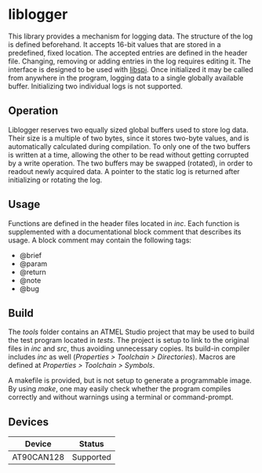 # liblogger

This library provides a mechanism for logging data. The structure of the log is defined beforehand. It accepts 16-bit values that are stored in a predefined, fixed location. The accepted entries are defined in the header file. Changing, removing or adding entries in the log requires editing it. The interface is designed to be used with [libspi](https://github.com/TheFormulaCruisers/libspi). Once initialized it may be called from anywhere in the program, logging data to a single globally available buffer. Initializing two individual logs is not supported.

## Operation

Liblogger reserves two equally sized global buffers used to store log data. Their size is a multiple of two bytes, since it stores two-byte values, and is automatically calculated during compilation. To only one of the two buffers is written at a time, allowing the other to be read without getting corrupted by a write operation. The two buffers may be swapped (rotated), in order to readout newly acquired data. A pointer to the static log is returned after initializing or rotating the log.

## Usage

Functions are defined in the header files located in _inc_. Each function is supplemented with a documentational block comment that describes its usage. A block comment may contain the following tags:

  * @brief
  * @param
  * @return
  * @note
  * @bug

## Build

The _tools_ folder contains an ATMEL Studio project that may be used to build the test program located in _tests_. The project is setup to link to the original files in _inc_ and _src_, thus avoiding unnecessary copies. Its build-in compiler includes _inc_ as well (_Properties > Toolchain > Directories_). Macros are defined at _Properties > Toolchain > Symbols_.

A makefile is provided, but is not setup to generate a programmable image. By using _make_, one may easily check whether the program compiles correctly and without warnings using a terminal or command-prompt.

## Devices

Device | Status
--- | ---
AT90CAN128 | Supported

